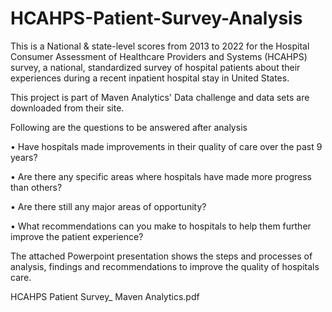 # HCAHPS-Patient-Survey-Analysis
This is a National & state-level scores from 2013 to 2022 for the Hospital Consumer Assessment of Healthcare Providers and Systems (HCAHPS) survey, a national, standardized survey of hospital patients about their experiences during a recent inpatient hospital stay in United States.

This project is part of Maven Analytics' Data challenge and data sets are downloaded from their site.

Following are the questions to be answered after analysis

• Have hospitals made improvements in their quality of care over the past 9 years?

• Are there any specific areas where hospitals have made more progress than others?

• Are there still any major areas of opportunity?

• What recommendations can you make to hospitals to help them further improve the patient experience?

The attached Powerpoint presentation shows the steps and processes of analysis, findings and recommendations to improve the quality of hospitals care.

HCAHPS Patient Survey_ Maven Analytics.pdf
